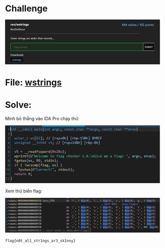 # Challenge

<p align="center">
  <img src="./Image/wstrings1.png" alt="Entry point"/>
</p>

# File: [wstrings](./wstrings)

# Solve:
Mình bỏ thẳng vào IDA Pro chạy thử:

<p align="center">
  <img src="./Image/wstrings2.png" alt="Entry point"/>
</p>

Xem thử biến flag:

<p align="center">
  <img src="./Image/wstrings3.png" alt="Entry point"/>
</p>

`flag{n0t_al1_str1ngs_ar3_sk1nny}`